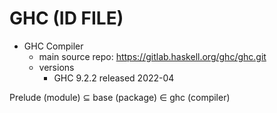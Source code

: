 # GHC (ID FILE)

* GHC Compiler
  - main source repo: https://gitlab.haskell.org/ghc/ghc.git
  - versions
    - GHC 9.2.2 released 2022-04 


Prelude (module) ⊆ base (package) ∈ ghc (compiler)
